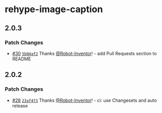 # rehype-image-caption

## 2.0.3

### Patch Changes

-   [#30](https://github.com/Robot-Inventor/rehype-image-caption/pull/30) [`5b04af2`](https://github.com/Robot-Inventor/rehype-image-caption/commit/5b04af2abb72d8ee883e5befd335ca714d014b83) Thanks [@Robot-Inventor](https://github.com/Robot-Inventor)! - add Pull Requests section to README

## 2.0.2

### Patch Changes

-   [#28](https://github.com/Robot-Inventor/rehype-image-caption/pull/28) [`23af4f3`](https://github.com/Robot-Inventor/rehype-image-caption/commit/23af4f39ca5aa39aa19dec2ec37206e769a3dcb6) Thanks [@Robot-Inventor](https://github.com/Robot-Inventor)! - ci: use Changesets and auto release
